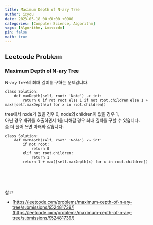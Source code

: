 ```yaml
---
title: Maximum Depth of N-ary Tree
author: icyou
date: 2023-05-18 00:00:00 +0900
categories: [Computer Science, Algorithm]
tags: [Algorithm, Leetcode]
pin: false
math: true
---
```


## Leetcode Problem

### Maximum Depth of N-ary Tree
N-ary Tree의 최대 깊이를 구하는 문제입니다.  

```
class Solution:
    def maxDepth(self, root: 'Node') -> int:
        return 0 if not root else 1 if not root.children else 1 + max([self.maxDepth(x) for x in root.children])

```  
tree에서 node가 없을 경우 0, node의 children이 없을 경우 1,  
아닌 경우 재귀를 호출하면서 1을 더해갈 경우 최대 깊이를 구할 수 있습니다.  
좀 더 풀어 쓰면 아래와 같습니다.  

```
class Solution:
    def maxDepth(self, root: 'Node') -> int:
        if not root:
            return 0
        elif not root.children:
            return 1
        return 1 + max([self.maxDepth(x) for x in root.children])
```

<br/><br/><br/><br/>
참고 
- [https://leetcode.com/problems/maximum-depth-of-n-ary-tree/submissions/952481739/](https://leetcode.com/problems/maximum-depth-of-n-ary-tree/submissions/952481739/)